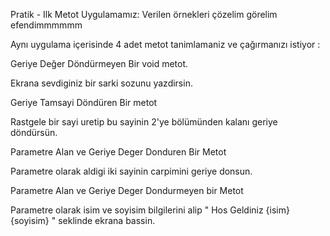 Pratik - Ilk Metot Uygulamamız: Verilen örnekleri çözelim görelim efendimmmmmm

Aynı uygulama içerisinde 4 adet metot tanimlamaniz ve çağırmanızı istiyor :

Geriye Değer Döndürmeyen Bir void metot.

Ekrana sevdiginiz bir sarki sozunu yazdirsin. 

Geriye Tamsayi Döndüren Bir metot

Rastgele bir sayi uretip bu sayinin 2'ye bölümünden kalanı geriye döndürsün.

Parametre Alan ve Geriye Deger Donduren Bir Metot

Parametre olarak aldigi iki sayinin carpimini geriye donsun.

Parametre Alan ve Geriye Deger Dondurmeyen bir Metot

Parametre olarak isim ve soyisim bilgilerini alip " Hos Geldiniz {isim} {soyisim} " seklinde ekrana bassin.
